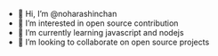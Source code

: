 - 👋 Hi, I’m @noharashinchan
- 👀 I’m interested in open source contribution
- 🌱 I’m currently learning javascript and nodejs
- 💞️ I’m looking to collaborate on open source projects

<!---
noharashinchan/noharashinchan is a ✨ special ✨ repository because its `README.md` (this file) appears on your GitHub profile.
You can click the Preview link to take a look at your changes.
--->
